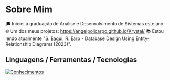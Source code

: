 # Sobre Mim
🎓 Iniciei a graduação de Análise e Desenvolvimento de Sistemas este ano.
🌐 Um dos meus projetos: https://angelpolicarpo.github.io/Krystal/
📚 Estou lendo atualmente "S. Bagui, R. Earp - Database Design Using Entity-Relationship Diagrams (2023)".
## Linguagens / Ferramentas / Tecnologias
[![Conhecimentos](https://skills.thijs.gg/icons?i=js,ts,html,css,tailwind,mongodb,express,react,next,nodejs)](https://skills.thijs.gg)
